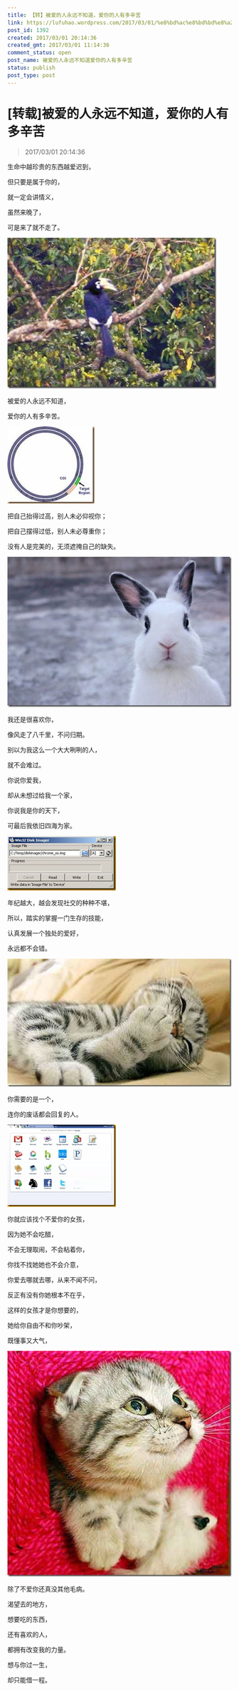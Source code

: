 ```yaml
---
title: 【转】被爱的人永远不知道，爱你的人有多辛苦
link: https://lufuhao.wordpress.com/2017/03/01/%e8%bd%ac%e8%bd%bd%e8%a2%ab%e7%88%b1%e7%9a%84%e4%ba%ba%e6%b0%b8%e8%bf%9c%e4%b8%8d%e7%9f%a5%e9%81%93%ef%bc%8c%e7%88%b1%e4%bd%a0%e7%9a%84%e4%ba%ba%e6%9c%89%e5%a4%9a%e8%be%9b%e8%8b%a6/:
post_id: 1392
created: 2017/03/01 20:14:36
created_gmt: 2017/03/01 11:14:36
comment_status: open
post_name: 被爱的人永远不知道爱你的人有多辛苦
status: publish
post_type: post
---
```


# [转载]被爱的人永远不知道，爱你的人有多辛苦

> 2017/03/01 20:14:36



生命中越珍贵的东西越爱迟到，

但只要是属于你的，

就一定会讲情义，

虽然来晚了，

可是来了就不走了。

![20170301-201436-0001](/assets/images/20170301-201436-0001.jpg)

被爱的人永远不知道，

爱你的人有多辛苦。

![20170301-201436-0002](/assets/images/20170301-201436-0002.jpg)

把自己抬得过高，别人未必仰视你；

把自己摆得过低，别人未必尊重你；

没有人是完美的，无须遮掩自己的缺失。

![20170301-201436-0003](/assets/images/20170301-201436-0003.jpg)

我还是很喜欢你，

像风走了八千里，不问归期。

别以为我这么一个大大咧咧的人，

就不会难过。

你说你爱我，

却从未想过给我一个家，

你说我是你的天下，

可最后我依旧四海为家。

![20170301-201436-0004](/assets/images/20170301-201436-0004.jpg)

年纪越大，越会发现社交的种种不堪，

所以，踏实的掌握一门生存的技能，

认真发展一个独处的爱好，

永远都不会错。

![20170301-201436-0005](/assets/images/20170301-201436-0005.jpg)

你需要的是一个，

连你的废话都会回复的人。

![20170301-201436-0006](/assets/images/20170301-201436-0006.jpg)

你就应该找个不爱你的女孩，

因为她不会吃醋，

不会无理取闹，不会粘着你，

你找不找她她也不会介意，

你爱去哪就去哪，从来不闻不问，

反正有没有你她根本不在乎，

这样的女孩才是你想要的，

她给你自由不和你吵架，

既懂事又大气，

![20170301-201436-0007](/assets/images/20170301-201436-0007.jpg)

除了不爱你还真没其他毛病。

渴望去的地方，

想要吃的东西，

还有喜欢的人，

都拥有改变我的力量。

想与你过一生，

却只能借一程。
